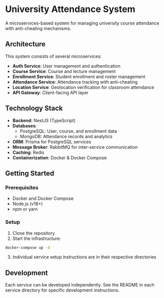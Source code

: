 # University Attendance System

A microservices-based system for managing university course attendance with anti-cheating mechanisms.

## Architecture

This system consists of several microservices:

- **Auth Service**: User management and authentication
- **Course Service**: Course and lecture management
- **Enrollment Service**: Student enrollment and roster management
- **Attendance Service**: Attendance tracking with anti-cheating
- **Location Service**: Geolocation verification for classroom attendance
- **API Gateway**: Client-facing API layer

## Technology Stack

- **Backend**: NestJS (TypeScript)
- **Databases**:
  - PostgreSQL: User, course, and enrollment data
  - MongoDB: Attendance records and analytics
- **ORM**: Prisma for PostgreSQL services
- **Message Broker**: RabbitMQ for inter-service communication
- **Caching**: Redis
- **Containerization**: Docker & Docker Compose

## Getting Started

### Prerequisites

- Docker and Docker Compose
- Node.js (v18+)
- npm or yarn

### Setup

1. Clone the repository
2. Start the infrastructure:

```bash
docker-compose up -d
```

3. Individual service setup instructions are in their respective directories

## Development

Each service can be developed independently. See the README in each service directory for specific development instructions. 